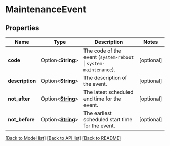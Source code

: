 # MaintenanceEvent

## Properties

Name | Type | Description | Notes
------------ | ------------- | ------------- | -------------
**code** | Option<**String**> | The code of the event (`system-reboot` \\| `system-maintenance`). | [optional]
**description** | Option<**String**> | The description of the event. | [optional]
**not_after** | Option<[**String**](string.md)> | The latest scheduled end time for the event. | [optional]
**not_before** | Option<[**String**](string.md)> | The earliest scheduled start time for the event. | [optional]

[[Back to Model list]](../README.md#documentation-for-models) [[Back to API list]](../README.md#documentation-for-api-endpoints) [[Back to README]](../README.md)


